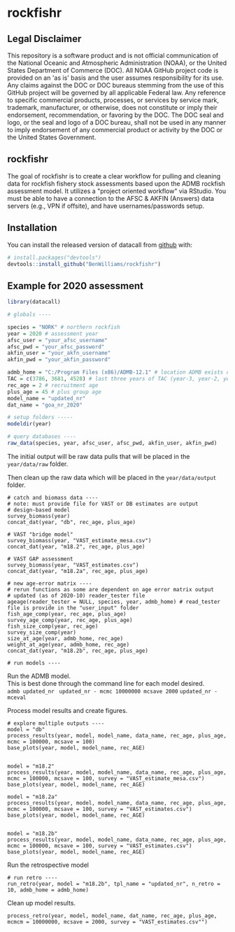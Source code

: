 # rockfishr

## Legal Disclaimer

This repository is a software product and is not official communication of the National Oceanic and Atmospheric Administration (NOAA), or the United States Department of Commerce (DOC). 
All NOAA GitHub project code is provided on an 'as is' basis and the user assumes responsibility for its use. Any claims against the DOC or DOC bureaus stemming from the use of this GitHub project will be governed by all applicable Federal law. 
Any reference to specific commercial products, processes, or services by service mark, trademark, manufacturer, or otherwise, does not constitute or imply their endorsement, recommendation, or favoring by the DOC. 
The DOC seal and logo, or the seal and logo of a DOC bureau, shall not be used in any manner to imply endorsement of any commercial product or activity by the DOC or the United States Government.

<!-- badges: start -->
<!-- badges: end -->

## rockfishr
The goal of rockfishr is to create a clear workflow for pulling and cleaning data for rockfish fishery stock assessments based upon the ADMB rockfish assessment model.
It utilizes a "project oriented workflow" via RStudio.
You must be able to have a connection to the AFSC & AKFIN (Answers) data servers (e.g., VPN if offsite), and have usernames/passwords setup.

## Installation

You can install the released version of datacall from [github](https://github.com/BenWilliams-NOAA/rockfishr) with:

``` r
# install.packages("devtools")
devtools::install_github("BenWilliams/rockfishr")
```

## Example for 2020 assessment


``` r
library(datacall)

# globals ----

species = "NORK" # northern rockfish
year = 2020 # assessment year
afsc_user = "your_afsc_username"
afsc_pwd = "your_afsc_password"
akfin_user = "your_akfn_username"
akfin_pwd = "your_akfin_password"

admb_home = "C:/Program Files (x86)/ADMB-12.1" # location ADMB exists on *my* computer
TAC = c(3786, 3681, 4528) # last three years of TAC (year-3, year-2, year-1)
rec_age = 2 # recruitment age
plus_age = 45 # plus group age
model_name = "updated_nr"
dat_name = "goa_nr_2020"

# setup folders -----
modeldir(year)

# query databases ----
raw_data(species, year, afsc_user, afsc_pwd, akfin_user, akfin_pwd)
```

The initial output will be raw data pulls that will be placed in the  `year/data/raw` folder.

Then clean up the raw data which will be placed in the `year/data/output` folder.


```{r}
# catch and biomass data ----
# note: must provide file for VAST or DB estimates are output
# design-based model
survey_biomass(year) 
concat_dat(year, "db", rec_age, plus_age)

# VAST "bridge model"
survey_biomass(year, "VAST_estimate_mesa.csv") 
concat_dat(year, "m18.2", rec_age, plus_age)

# VAST GAP assessment
survey_biomass(year, "VAST_estimates.csv") 
concat_dat(year, "m18.2a", rec_age, plus_age)

# new age-error matrix ----
# rerun functions as some are dependent on age error matrix output
# updated (as of 2020-10) reader_tester file
ageage(reader_tester = NULL, species, year, admb_home) # read_tester file is provide in the "user_input" folder
fish_age_comp(year, rec_age, plus_age)
survey_age_comp(year, rec_age, plus_age)
fish_size_comp(year, rec_age)
survey_size_comp(year)
size_at_age(year, admb_home, rec_age)
weight_at_age(year, admb_home, rec_age)
concat_dat(year, "m18.2b", rec_age, plus_age)

# run models ----
```

Run the ADMB model.  
This is best done through the command line for each model desired.  
`admb updated_nr ` 
`updated_nr - mcmc 10000000 mcsave 2000` 
`updated_nr -mceval`


Process model results and create figures.
```{r}
# explore multiple outputs ----
model = "db"
process_results(year, model, model_name, data_name, rec_age, plus_age, mcmc = 100000, mcsave = 100)
base_plots(year, model, model_name, rec_AGE)


model = "m18.2"
process_results(year, model, model_name, data_name, rec_age, plus_age, mcmc = 100000, mcsave = 100, survey = "VAST_estimate_mesa.csv")
base_plots(year, model, model_name, rec_AGE)

model = "m18.2a"
process_results(year, model, model_name, data_name, rec_age, plus_age, mcmc = 100000, mcsave = 100, survey = "VAST_estimates.csv")
base_plots(year, model, model_name, rec_AGE)


model = "m18.2b"
process_results(year, model, model_name, data_name, rec_age, plus_age, mcmc = 100000, mcsave = 100, survey = "VAST_estimates.csv")
base_plots(year, model, model_name, rec_AGE)
```

Run the retrospective model

```{r}
# run retro ----
run_retro(year, model = "m18.2b", tpl_name = "updated_nr", n_retro = 10, admb_home = admb_home)
```

Clean up model results.

```{r}
process_retro(year, model, model_name, dat_name, rec_age, plus_age, mcmcm = 10000000, mcsave = 2000, survey = "VAST_estimates.csv"")
```
